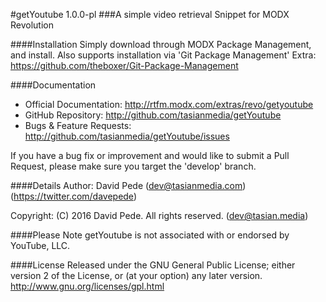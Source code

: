 #getYoutube 1.0.0-pl
###A simple video retrieval Snippet for MODX Revolution

####Installation
Simply download through MODX Package Management, and install.
Also supports installation via 'Git Package Management' Extra: https://github.com/theboxer/Git-Package-Management 

####Documentation
- Official Documentation: http://rtfm.modx.com/extras/revo/getyoutube
- GitHub Repository: http://github.com/tasianmedia/getYoutube
- Bugs & Feature Requests: http://github.com/tasianmedia/getYoutube/issues

If you have a bug fix or improvement and would like to submit a Pull Request, please make sure you target the 'develop' branch.

####Details
Author: David Pede (dev@tasianmedia.com) (https://twitter.com/davepede)

Copyright: (C) 2016 David Pede. All rights reserved. (dev@tasian.media)

####Please Note
getYoutube is not associated with or endorsed by YouTube, LLC.

####License
Released under the GNU General Public License; either version 2 of the License, or (at your option) any later version.
http://www.gnu.org/licenses/gpl.html